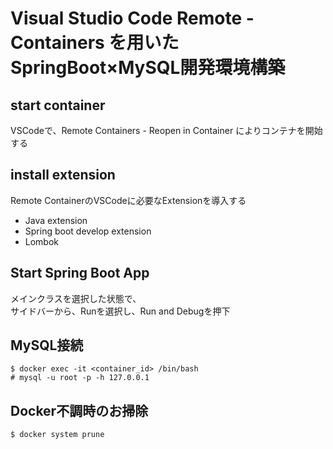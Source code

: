 # Visual Studio Code Remote - Containers を用いたSpringBoot×MySQL開発環境構築

## start container
VSCodeで、Remote Containers - Reopen in Container によりコンテナを開始する

## install extension
Remote ContainerのVSCodeに必要なExtensionを導入する
* Java extension
* Spring boot develop extension
* Lombok
  
## Start Spring Boot App
メインクラスを選択した状態で、</br>
サイドバーから、Runを選択し、Run and Debugを押下

## MySQL接続
```
$ docker exec -it <container_id> /bin/bash
# mysql -u root -p -h 127.0.0.1
```

## Docker不調時のお掃除
```
$ docker system prune
```